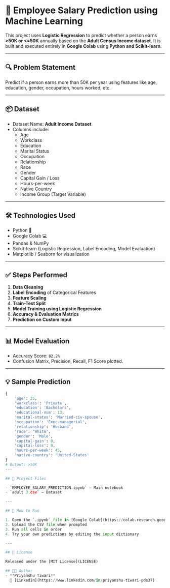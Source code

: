 # 🧠 Employee Salary Prediction using Machine Learning

This project uses **Logistic Regression** to predict whether a person earns **>50K or <=50K** annually based on the **Adult Census Income dataset**. It is built and executed entirely in **Google Colab** using **Python and Scikit-learn**.

---

## 🔍 Problem Statement

Predict if a person earns more than 50K per year using features like age, education, gender, occupation, hours worked, etc.

---

## 📦 Dataset

- Dataset Name: **Adult Income Dataset**
- Columns include:
  - Age
  - Workclass
  - Education
  - Marital Status
  - Occupation
  - Relationship
  - Race
  - Gender
  - Capital Gain / Loss
  - Hours-per-week
  - Native Country
  - Income Group (Target Variable)

---

## 🛠️ Technologies Used

- Python 🐍
- Google Colab 💻
- Pandas & NumPy
- Scikit-learn (Logistic Regression, Label Encoding, Model Evaluation)
- Matplotlib / Seaborn for visualization

---

## ✅ Steps Performed

1. **Data Cleaning**  
2. **Label Encoding** of Categorical Features  
3. **Feature Scaling**  
4. **Train-Test Split**  
5. **Model Training using Logistic Regression**  
6. **Accuracy & Evaluation Metrics**  
7. **Prediction on Custom Input**

---

## 📊 Model Evaluation

- Accuracy Score: `82.2%`
- Confusion Matrix, Precision, Recall, F1 Score plotted.

---

## 💡 Sample Prediction

```python
{
    'age': 35,
    'workclass': 'Private',
    'education': 'Bachelors',
    'educational-num': 13,
    'marital-status': 'Married-civ-spouse',
    'occupation': 'Exec-managerial',
    'relationship': 'Husband',
    'race': 'White',
    'gender': 'Male',
    'capital-gain': 0,
    'capital-loss': 0,
    'hours-per-week': 45,
    'native-country': 'United-States'
}
# Output: >50K
---

## 📁 Project Files

- `EMPLOYEE_SALARY_PREDICTION.ipynb` – Main notebook  
- `adult 3.csv` – Dataset  

---

## 📌 How to Run

1. Open the `.ipynb` file in [Google Colab](https://colab.research.google.com)
2. Upload the CSV file when prompted
3. Run all cells in order
4. Try your own predictions by editing the input dictionary

---

## 📄 License

Released under the [MIT License](LICENSE)

## 👨‍💻 Author
- **Priyanshu Tiwari**  
  🔗 [LinkedIn](https://www.linkedin.com/in/priyanshu-tiwari-pds37)
